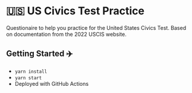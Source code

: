 # 🇺🇸 US Civics Test Practice

Questionaire to help you practice for the United States Civics Test. Based on documentation from the 2022 USCIS website. 

## Getting Started ✈️

* `yarn install`
* `yarn start`
* Deployed with GitHub Actions 
